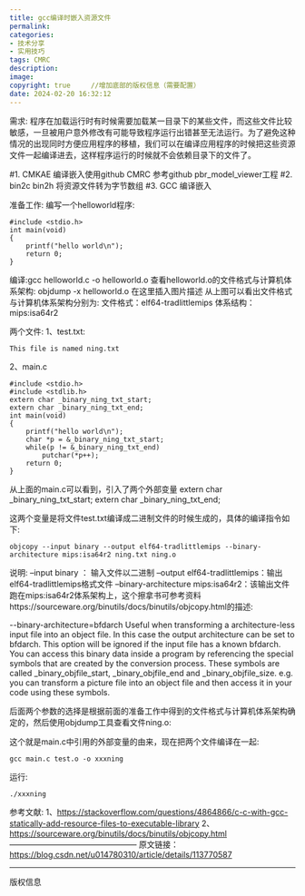 ```yaml
---
title: gcc编译时嵌入资源文件
permalink: 
categories: 
- 技术分享
- 实用技巧
tags: CMRC
description: 
image: 
copyright: true     //增加底部的版权信息（需要配置）
date: 2024-02-20 16:32:12
---
```

需求:
程序在加载运行时有时候需要加载某一目录下的某些文件，而这些文件比较敏感，一旦被用户意外修改有可能导致程序运行出错甚至无法运行。为了避免这种情况的出现同时方便应用程序的移植，我们可以在编译应用程序的时候把这些资源文件一起编译进去，这样程序运行的时候就不会依赖目录下的文件了。

#1. CMKAE 编译嵌入使用github CMRC  参考github pbr_model_viewer工程
#2. bin2c bin2h 将资源文件转为字节数组 
#3. GCC 编译嵌入

<!--more-->



准备工作:
编写一个helloworld程序:
```
#include <stdio.h>
int main(void)
{
	printf("hello world\n");
	return 0;
}
```
编译:gcc helloworld.c -o helloworld.o
查看helloworld.o的文件格式与计算机体系架构:
objdump -x helloworld.o
在这里插入图片描述
从上图可以看出文件格式与计算机体系架构分别为:
文件格式：elf64-tradlittlemips
体系结构：mips:isa64r2

两个文件:
1、test.txt:
```
This file is named ning.txt
```
2、main.c
```
#include <stdio.h>
#include <stdlib.h>
extern char _binary_ning_txt_start;
extern char _binary_ning_txt_end;
int main(void)
{
	printf("hello world\n");
	char *p = &_binary_ning_txt_start;
	while(p != &_binary_ning_txt_end)
		putchar(*p++);
	return 0;
}
```
从上面的main.c可以看到，引入了两个外部变量
extern char _binary_ning_txt_start;
extern char _binary_ning_txt_end;

这两个变量是将文件test.txt编译成二进制文件的时候生成的，具体的编译指令如下:
```
objcopy --input binary --output elf64-tradlittlemips --binary-architecture mips:isa64r2 ning.txt ning.o
```
说明:
–input binary ： 输入文件以二进制
–output elf64-tradlittlemips：输出elf64-tradlittlemips格式文件
–binary-architecture mips:isa64r2：该输出文件跑在mips:isa64r2体系架构上，这个擦拿书可参考资料https://sourceware.org/binutils/docs/binutils/objcopy.html的描述:

--binary-architecture=bfdarch
Useful when transforming a architecture-less input file into an object file. 
In this case the output architecture can be set to bfdarch. This option will 
be ignored if the input file has a known bfdarch. You can access this binary
 data inside a program by referencing the special symbols that are created 
 by the conversion process. These symbols are called _binary_objfile_start,
 _binary_objfile_end and _binary_objfile_size. e.g. you can transform a 
 picture file into an object file and then access it in your code using 
 these symbols.

后面两个参数的选择是根据前面的准备工作中得到的文件格式与计算机体系架构确定的，然后使用objdump工具查看文件ning.o:

这个就是main.c中引用的外部变量的由来，现在把两个文件编译在一起:
```
gcc main.c test.o -o xxxning
```
运行:
```
./xxxning
````

参考文献:
1、https://stackoverflow.com/questions/4864866/c-c-with-gcc-statically-add-resource-files-to-executable-library
2、https://sourceware.org/binutils/docs/binutils/objcopy.html
————————————————
原文链接：https://blog.csdn.net/u014780310/article/details/113770587

<hr />
版权信息